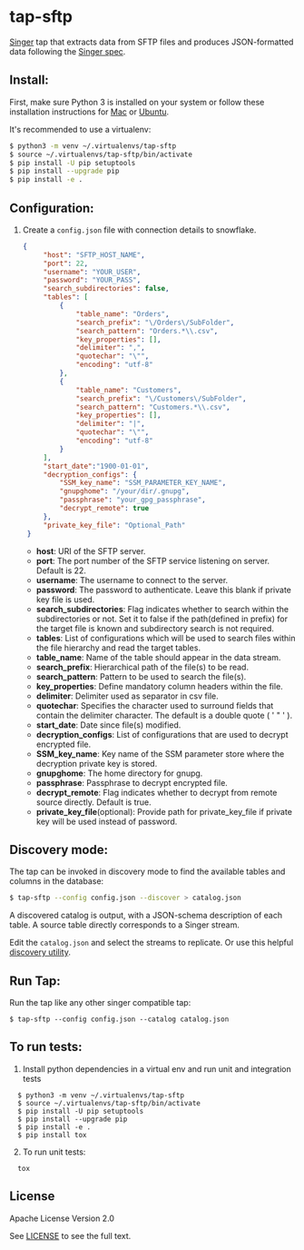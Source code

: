 # tap-sftp

[Singer](https://www.singer.io/) tap that extracts data from SFTP files and produces JSON-formatted data following the [Singer spec](https://github.com/singer-io/getting-started/blob/master/docs/SPEC.md).

## Install:

First, make sure Python 3 is installed on your system or follow these
installation instructions for [Mac](http://docs.python-guide.org/en/latest/starting/install3/osx/) or
[Ubuntu](https://www.digitalocean.com/community/tutorials/how-to-install-python-3-and-set-up-a-local-programming-environment-on-ubuntu-16-04).

It's recommended to use a virtualenv:

```bash
$ python3 -m venv ~/.virtualenvs/tap-sftp
$ source ~/.virtualenvs/tap-sftp/bin/activate
$ pip install -U pip setuptools
$ pip install --upgrade pip
$ pip install -e .
```

## Configuration:

1. Create a `config.json` file with connection details to snowflake.

   ```json
   {
        "host": "SFTP_HOST_NAME",
        "port": 22,
        "username": "YOUR_USER",
        "password": "YOUR_PASS",
        "search_subdirectories": false,
        "tables": [
            {
                "table_name": "Orders",
                "search_prefix": "\/Orders\/SubFolder",
                "search_pattern": "Orders.*\\.csv",
                "key_properties": [],
                "delimiter": ",",
                "quotechar": "\"",
                "encoding": "utf-8"
            },
            {
                "table_name": "Customers",
                "search_prefix": "\/Customers\/SubFolder",
                "search_pattern": "Customers.*\\.csv",
                "key_properties": [],
                "delimiter": "|",
                "quotechar": "\"",
                "encoding": "utf-8"
            }
        ],
        "start_date":"1900-01-01",
        "decryption_configs": {
            "SSM_key_name": "SSM_PARAMETER_KEY_NAME",
            "gnupghome": "/your/dir/.gnupg",
            "passphrase": "your_gpg_passphrase",
            "decrypt_remote": true
        },
        "private_key_file": "Optional_Path"
    }
   ```
   - **host**: URI of the SFTP server.
   - **port**: The port number of the SFTP service listening on server. Default is 22.
   - **username**: The username to connect to the server.
   - **password**: The password to authenticate. Leave this blank if private key file is used.
   - **search_subdirectories**: Flag indicates whether to search within the subdirectories or not. Set it to false if the path(defined in prefix) for the target file is known and subdirectory search is not required. 
   - **tables**: List of configurations which will be used to search files within the file hierarchy and read the target tables.
   - **table_name**: Name of the table should appear in the data stream.
   - **search_prefix**: Hierarchical path of the file(s) to be read.
   - **search_pattern**: Pattern to be used to search the file(s).
   - **key_properties**: Define mandatory column headers within the file.
   - **delimiter**: Delimiter used as separator in csv file.
   - **quotechar**: Specifies the character used to surround fields that contain the delimiter character. The default is a double quote ( ' " ' ). 
   - **start_date**: Date since file(s) modified. 
   - **decryption_configs**: List of configurations that are used to decrypt encrypted file. 
   - **SSM_key_name**: Key name of the SSM parameter store where the decryption private key is stored. 
   - **gnupghome**: The home directory for gnupg. 
   - **passphrase**: Passphrase to decrypt encrypted file. 
   - **decrypt_remote**: Flag indicates whether to decrypt from remote source directly. Default is true. 
   - **private_key_file**(optional): Provide path for private_key_file if private key will be used instead of password.

## Discovery mode:

The tap can be invoked in discovery mode to find the available tables and
columns in the database:

```bash
$ tap-sftp --config config.json --discover > catalog.json
```

A discovered catalog is output, with a JSON-schema description of each table. A
source table directly corresponds to a Singer stream.

Edit the `catalog.json` and select the streams to replicate. Or use this helpful [discovery utility](https://github.com/chrisgoddard/singer-discover).

## Run Tap:

Run the tap like any other singer compatible tap:

```
$ tap-sftp --config config.json --catalog catalog.json
```

## To run tests:

1. Install python dependencies in a virtual env and run unit and integration tests
```
  $ python3 -m venv ~/.virtualenvs/tap-sftp
  $ source ~/.virtualenvs/tap-sftp/bin/activate
  $ pip install -U pip setuptools
  $ pip install --upgrade pip
  $ pip install -e .
  $ pip install tox
```

2. To run unit tests:
```
  tox
```

## License

Apache License Version 2.0

See [LICENSE](LICENSE) to see the full text.
